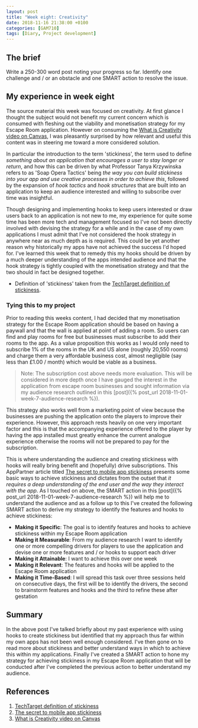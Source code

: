 ```yaml
---
layout: post
title: "Week eight: Creativity"
date: 2018-11-16 21:38:00 +0100
categories: [GAM710]
tags: [Diary, Project development]
---
```


## The brief

Write a 250-300 word post noting your progress so far. Identify one challenge and / or an obstacle and one SMART action to resolve the issue.

## My experience in week eight

The source material this week was focused on creativity. At first glance I thought the subject would not benefit my current concern which is consumed with fleshing out the viability and monetisation strategy for my Escape Room application. However on consuming the [What is Creativity video on Canvas](https://falmouthflexible.instructure.com/courses/293/pages/week-8-what-is-creativity?module_item_id=15462), I was pleasantly surprised by how relevant and useful this content was in steering me toward a more considered solution.

In particular the introduction to the term 'stickiness', the term used to define *something about an application that encourages a user to stay longer or return*, and how this can be driven by what Professor Tanya Krzywinska refers to as 'Soap Opera Tactics' being *the way you can build stickiness into your app and use creative processes in order to achieve this*, followed by the expansion of *hook tactics* and *hook structures* that are built into an application to keep an audience interested and willing to subscribe over time was insightful.

Though designing and implementing hooks to keep users interested or draw users back to an application is not new to me, my experience for quite some time has been more tech and management focused so I've not been directly involved with devising the strategy for a while and in the case of my own applications I must admit that I've not considered the hook strategy in anywhere near as much depth as is required. This could be yet another reason why historically my apps have not achieved the success I'd hoped for. I've learned this week that to remedy this my hooks should be driven by a much deeper understanding of the apps intended audience and that the hook strategy is tightly coupled with the monetisation strategy and that the two should in fact be designed together.

* Definition of 'stickiness' taken from the [TechTarget definition of stickiness](https://searchmicroservices.techtarget.com/definition/stickiness).

### Tying this to my project

Prior to reading this weeks content, I had decided that my monetisation strategy for the Escape Room application should be based on having a paywall and that the wall is applied at point of adding a room. So users can find and play rooms for free but businesses must subscribe to add their rooms to the app. As a value proposition this works as I would only need to subscribe 1% of the rooms in the UK and US alone (roughly 20,550 rooms) and charge them a very affordable business cost, almost negligible (say less than £1.00 / month) which would be viable as a business.

> Note: The subscription cost above needs more evaluation. This will be considered in more depth once I have gauged the interest in the application from escape room businesses and sought information via my audience research outlined in this [post]({% post_url 2018-11-01-week-7-audience-research %}).

This strategy also works well from a marketing point of view because the businesses are pushing the application onto the players to improve their experience. However, this approach rests heavily on one very important factor and this is that the accompanying experience offered to the player by having the app installed must greatly enhance the current analogue experience otherwise the rooms will not be prepared to pay for the subscription.

This is where understanding the audience and creating stickiness with hooks will really bring benefit and (hopefully) drive subscriptions. This AppPartner article titled [The secret to mobile app stickiness](https://www.apppartner.com/secret-mobile-app-stickiness) presents some basic ways to achieve stickiness and dictates from the outset that *it requires a deep understanding of the end user and the way they interact with the app*. As I touched on above, the SMART action in this [post]({% post_url 2018-11-01-week-7-audience-research %}) will help me to understand the audience and as a follow up to this I've created the following SMART action to derive my strategy to identify the features and hooks to achieve stickiness:

- **Making it Specific**: The goal is to identify features and hooks to achieve stickiness within my Escape Room application
- **Making it Measurable**: From my audience research I want to identify one or more compelling drivers for players to use the application and devise one or more features and / or hooks to support each driver
- **Making it Attainable**: I want to achieve this over one week
- **Making it Relevant**: The features and hooks will be applied to the Escape Room application
- **Making it Time-Based**: I will spread this task over three sessions held on consecutive days, the first will be to identify the drivers, the second to brainstorm features and hooks and the third to refine these after gestation

## Summary

In the above post I've talked briefly about my past experience with using hooks to create stickiness but identified that my approach thus far within my own apps has not been well enough considered. I've then gone on to read more about stickiness and better understand ways in which to achieve this within my applications. Finally I've created a SMART action to hone my strategy for achieving stickiness in my Escape Room application that will be conducted after I've completed the previous action to better understand my audience.

## References

1. [TechTarget definition of stickiness](https://searchmicroservices.techtarget.com/definition/stickiness)
2. [The secret to mobile app stickiness](https://www.apppartner.com/secret-mobile-app-stickiness)
2. [What is Creativity video on Canvas](https://falmouthflexible.instructure.com/courses/293/pages/week-8-what-is-creativity?module_item_id=15462)
